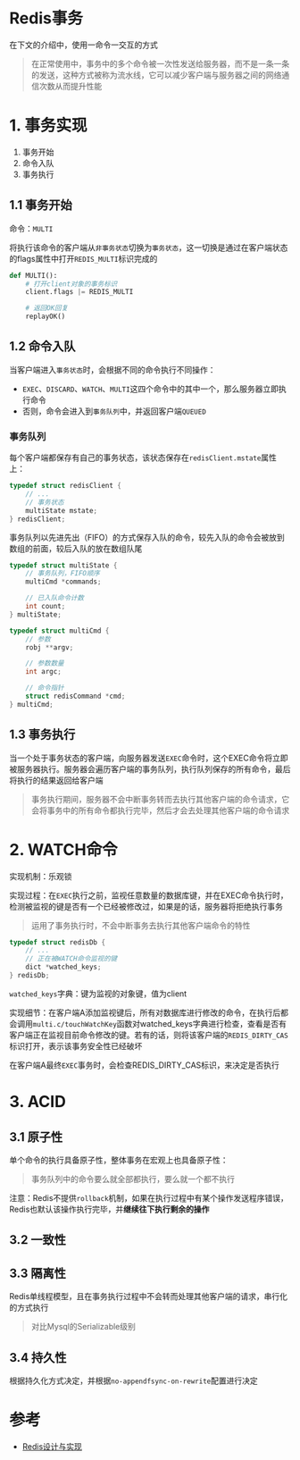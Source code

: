 # Redis事务

在下文的介绍中，使用一命令一交互的方式

> 在正常使用中，事务中的多个命令被一次性发送给服务器，而不是一条一条的发送，这种方式被称为流水线，它可以减少客户端与服务器之间的网络通信次数从而提升性能

# **1. 事务实现**

1. 事务开始
2. 命令入队
3. 事务执行

## **1.1 事务开始**

命令：`MULTI`

将执行该命令的客户端从`非事务状态`切换为`事务状态`，这一切换是通过在客户端状态的flags属性中打开`REDIS_MULTI`标识完成的

```python
def MULTI():
    # 打开client对象的事务标识
    client.flags |= REDIS_MULTI

    # 返回OK回复
    replayOK()
```

## **1.2 命令入队**

当客户端进入`事务状态`时，会根据不同的命令执行不同操作：
- `EXEC`、`DISCARD`、`WATCH`、`MULTI`这四个命令中的其中一个，那么服务器立即执行命令
- 否则，命令会进入到`事务队列`中，并返回客户端`QUEUED`

### **事务队列**

每个客户端都保存有自己的事务状态，该状态保存在`redisClient.mstate`属性上：

```c++
typedef struct redisClient {
    // ...
    // 事务状态
    multiState mstate;
} redisClient;
```

事务队列以先进先出（FIFO）的方式保存入队的命令，较先入队的命令会被放到数组的前面，较后入队的放在数组队尾

```c++
typedef struct multiState {
    // 事务队列，FIFO顺序
    multiCmd *commands;

    // 已入队命令计数
    int count;
} multiState;
```

```c++
typedef struct multiCmd {
    // 参数
    robj **argv;

    // 参数数量
    int argc;

    // 命令指针
    struct redisCommand *cmd;
} multiCmd;
```

## **1.3 事务执行**

当一个处于事务状态的客户端，向服务器发送`EXEC`命令时，这个EXEC命令将立即被服务器执行。服务器会遍历客户端的事务队列，执行队列保存的所有命令，最后将执行的结果返回给客户端

> 事务执行期间，服务器不会中断事务转而去执行其他客户端的命令请求，它会将事务中的所有命令都执行完毕，然后才会去处理其他客户端的命令请求

# **2. WATCH命令**

实现机制：乐观锁

实现过程：在`EXEC`执行之前，监视任意数量的数据库键，并在EXEC命令执行时，检测被监视的键是否有一个已经被修改过，如果是的话，服务器将拒绝执行事务

> 运用了事务执行时，不会中断事务去执行其他客户端命令的特性

```c++
typedef struct redisDb {
    // ...
    // 正在被WATCH命令监视的键
    dict *watched_keys;
} redisDb;
```

`watched_keys`字典：键为监视的对象键，值为client

实现细节：在客户端A添加监视键后，所有对数据库进行修改的命令，在执行后都会调用`multi.c/touchWatchKey`函数对watched_keys字典进行检查，查看是否有客户端正在监视目前命令修改的键。若有的话，则将该客户端的`REDIS_DIRTY_CAS`标识打开，表示该事务安全性已经破坏

在客户端A最终`EXEC`事务时，会检查REDIS_DIRTY_CAS标识，来决定是否执行

# **3. ACID**

## **3.1 原子性**

单个命令的执行具备原子性，整体事务在宏观上也具备原子性：

> 事务队列中的命令要么就全部都执行，要么就一个都不执行

注意：Redis不提供`rollback`机制，如果在执行过程中有某个操作发送程序错误，Redis也默认该操作执行完毕，并**继续往下执行剩余的操作**

## **3.2 一致性**

## **3.3 隔离性**

Redis单线程模型，且在事务执行过程中不会转而处理其他客户端的请求，串行化的方式执行

> 对比Mysql的Serializable级别

## **3.4 持久性**

根据持久化方式决定，并根据`no-appendfsync-on-rewrite`配置进行决定

# 参考
- [Redis设计与实现]()